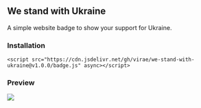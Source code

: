 ## We stand with Ukraine

A simple website badge to show your support for Ukraine.

### Installation
```
<script src="https://cdn.jsdelivr.net/gh/virae/we-stand-with-ukraine@v1.0.0/badge.js" async></script>
```

### Preview
![](https://github.com/virae/we-stand-with-ukraine/raw/master/preview.png)
